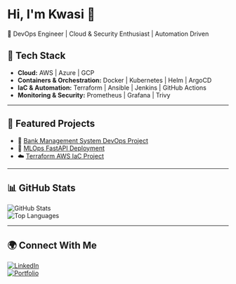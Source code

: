 # Hi, I'm Kwasi 👋  

🚀 DevOps Engineer | Cloud & Security Enthusiast | Automation Driven  

## 🔧 Tech Stack
- **Cloud:** AWS | Azure | GCP  
- **Containers & Orchestration:** Docker | Kubernetes | Helm | ArgoCD  
- **IaC & Automation:** Terraform | Ansible | Jenkins | GitHub Actions  
- **Monitoring & Security:** Prometheus | Grafana | Trivy  

---

## 📌 Featured Projects
- 🏦 [Bank Management System DevOps Project](https://github.com/YOURUSERNAME/Bank-Management-System)  
- 🤖 [MLOps FastAPI Deployment](https://github.com/YOURUSERNAME/mlops-fastapi)  
- ☁️ [Terraform AWS IaC Project](https://github.com/YOURUSERNAME/terraform-aws-infra)  

---

## 📊 GitHub Stats
![GitHub Stats](https://github-readme-stats.vercel.app/api?username=YOURUSERNAME&show_icons=true&theme=tokyonight)  
![Top Languages](https://github-readme-stats.vercel.app/api/top-langs/?username=YOURUSERNAME&layout=compact&theme=tokyonight)  

---

## 🌍 Connect With Me
[![LinkedIn](https://img.shields.io/badge/LinkedIn-Connect-blue)](https://linkedin.com/in/YOURNAME)  
[![Portfolio](https://img.shields.io/badge/Portfolio-Visit-orange)](https://yourportfolio.com)  
